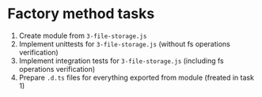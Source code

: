 # Factory method tasks

1. Create module from `3-file-storage.js`
2. Implement unittests for `3-file-storage.js` (without fs operations verification)
3. Implement integration tests for `3-file-storage.js` (including fs operations verification)
4. Prepare `.d.ts` files for everything exported from module (freated in task 1)
